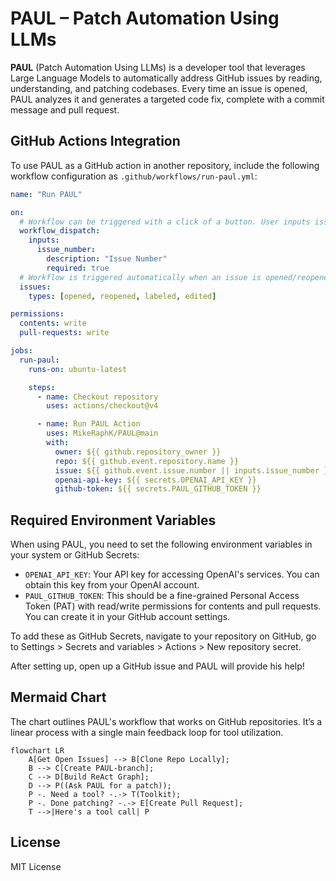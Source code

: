 # PAUL – Patch Automation Using LLMs

**PAUL** (Patch Automation Using LLMs) is a developer tool that leverages Large Language Models to automatically address GitHub issues by reading, understanding, and patching codebases. Every time an issue is opened, PAUL analyzes it and generates a targeted code fix, complete with a commit message and pull request.

## GitHub Actions Integration

To use PAUL as a GitHub action in another repository, include the following workflow configuration as `.github/workflows/run-paul.yml`:
```yml
name: "Run PAUL"

on:
  # Workflow can be triggered with a click of a button. User inputs issue number.
  workflow_dispatch:
    inputs:
      issue_number:
        description: "Issue Number"
        required: true
  # Workflow is triggered automatically when an issue is opened/reopened
  issues:
    types: [opened, reopened, labeled, edited]

permissions:
  contents: write
  pull-requests: write

jobs:
  run-paul:
    runs-on: ubuntu-latest

    steps:
      - name: Checkout repository
        uses: actions/checkout@v4

      - name: Run PAUL Action
        uses: MikeRaphK/PAUL@main
        with:
          owner: ${{ github.repository_owner }}
          repo: ${{ github.event.repository.name }}
          issue: ${{ github.event.issue.number || inputs.issue_number }}
          openai-api-key: ${{ secrets.OPENAI_API_KEY }}
          github-token: ${{ secrets.PAUL_GITHUB_TOKEN }}
```

## Required Environment Variables

When using PAUL, you need to set the following environment variables in your system or GitHub Secrets:

- `OPENAI_API_KEY`: Your API key for accessing OpenAI's services. You can obtain this key from your OpenAI account.
- `PAUL_GITHUB_TOKEN`: This should be a fine-grained Personal Access Token (PAT) with read/write permissions for contents and pull requests. You can create it in your GitHub account settings.

To add these as GitHub Secrets, navigate to your repository on GitHub, go to Settings > Secrets and variables > Actions > New repository secret.

After setting up, open up a GitHub issue and PAUL will provide his help!

## Mermaid Chart
The chart outlines PAUL's workflow that works on GitHub repositories. It’s a linear process with a single main feedback loop for tool utilization.
```mermaid
flowchart LR
    A[Get Open Issues] --> B[Clone Repo Locally];
    B --> C[Create PAUL-branch];
    C --> D[Build ReAct Graph];
    D --> P((Ask PAUL for a patch));
    P -. Need a tool? -.-> T(Toolkit);
    P -. Done patching? -.-> E[Create Pull Request];
    T -->|Here's a tool call| P
```

## License
MIT License

